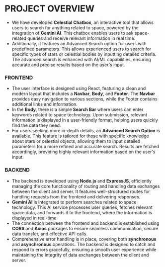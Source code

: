 # PROJECT OVERVIEW

* We have developed **Celestial Chatbox**, an interactive tool that allows users to search for anything related to space, powered by the integration of **Gemini AI**. This chatbox enables users to ask space-related queries and receive relevant information in real time.
* Additionally, it features an Advanced Search option for users with predefined parameters. This allows experienced users to search for specific types of stars or celestial bodies by inputting detailed criteria. The advanced search is enhanced with AI/ML capabilities, ensuring accurate and precise results based on the user's input.


### FRONTEND
* The user interface is designed using React, featuring a clean and modern layout that includes a **Navbar**, **Body**, and **Footer**. The **Navbar** provides easy navigation to various sections, while the Footer contains additional links and information.
* In the **Body**, there is a simple **Search Bar** where users can enter keywords related to space technology. Upon submission, relevant information is displayed in a user-friendly format, helping users quickly find the data they need.
* For users seeking more in-depth details, an **Advanced Search Option** is available. This feature is tailored for those with specific knowledge about stars or celestial objects, allowing them to input detailed parameters for a more refined and accurate search. Results are fetched accordingly, providing highly relevant information based on the user's input. 

### BACKEND
* The backend is developed using **Node.js** and **ExpressJS**, efficiently managing the core functionality of routing and handling data exchanges between the client and server. It features well-structured routes for handling requests from the frontend and delivering responses.
* **Gemini AI** is integrated to perform searches related to space technology. This AI service processes user queries, fetches relevant space data, and forwards it to the frontend, where the information is displayed in real-time.
* The connection between the frontend and backend is established using **CORS** and **Axios** packages to ensure seamless communication, secure data transfer, and effective API calls.
* Comprehensive error handling is in place, covering both **synchronous** and **asynchronous** operations. The backend is designed to catch and respond to errors gracefully, ensuring a smooth user experience while maintaining the integrity of data exchanges between the client and server.